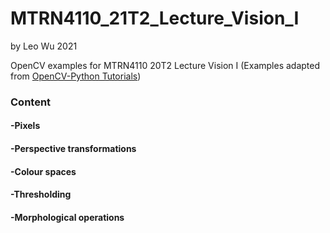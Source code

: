 # MTRN4110_21T2_Lecture_Vision_I

by Leo Wu 2021

OpenCV examples for MTRN4110 20T2 Lecture Vision I (Examples adapted from [OpenCV-Python Tutorials](https://docs.opencv.org/3.4.2/d6/d00/tutorial_py_root.html))

### Content

#### -Pixels

#### -Perspective transformations

#### -Colour spaces

#### -Thresholding

#### -Morphological operations
